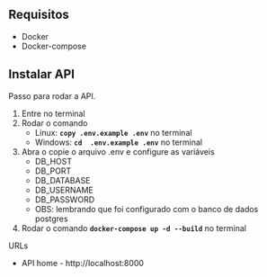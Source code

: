 ## Requisitos

-   Docker
-   Docker-compose

## Instalar API

Passo para rodar a API.

1. Entre no terminal
2. Rodar o comando
    - Linux: **`copy .env.example .env`** no terminal
    - Windows: **`cd  .env.example .env`** no terminal
3. Abra o copie o arquivo .env e configure as variáveis
    - DB_HOST
    - DB_PORT
    - DB_DATABASE
    - DB_USERNAME
    - DB_PASSWORD
    - OBS: lembrando que foi configurado com o banco de dados postgres
4. Rodar o comando **`docker-compose up -d --build`** no terminal

URLs

-   API home - http://localhost:8000
